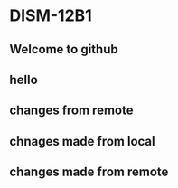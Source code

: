 # DISM-12B1
## Welcome to github
## hello
## changes from remote
## chnages made from local
## changes made from remote
